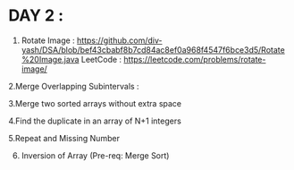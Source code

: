 # DAY 2 :

1. Rotate Image : https://github.com/div-yash/DSA/blob/bef43cbabf8b7cd84ac8ef0a968f4547f6bce3d5/Rotate%20Image.java
   LeetCode : https://leetcode.com/problems/rotate-image/ 

2.Merge Overlapping Subintervals :
 
3.Merge two sorted arrays without extra space

4.Find the duplicate in an array of N+1 integers

5.Repeat and Missing Number

6. Inversion of Array (Pre-req: Merge Sort)
